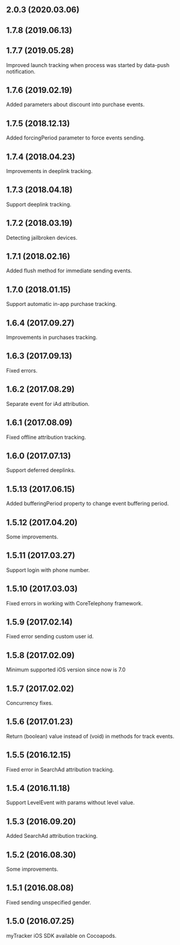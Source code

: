 ## 2.0.3 (2020.03.06)



## 1.7.8 (2019.06.13)

## 1.7.7 (2019.05.28)

Improved launch tracking when process was started by data-push notification.

## 1.7.6 (2019.02.19)

Added parameters about discount into purchase events.  

## 1.7.5 (2018.12.13)

Added forcingPeriod parameter to force events sending.  

## 1.7.4 (2018.04.23)

Improvements in deeplink tracking.  

## 1.7.3 (2018.04.18)

Support deeplink tracking.  

## 1.7.2 (2018.03.19)

Detecting jailbroken devices.  

## 1.7.1 (2018.02.16)

Added flush method for immediate sending events.  

## 1.7.0 (2018.01.15)

Support automatic in-app purchase tracking.  

## 1.6.4 (2017.09.27)

Improvements in purchases tracking.  

## 1.6.3 (2017.09.13)

Fixed errors.  

## 1.6.2 (2017.08.29)

Separate event for iAd attribution.  

## 1.6.1 (2017.08.09)

Fixed offline attribution tracking.  

## 1.6.0 (2017.07.13)

Support deferred deeplinks.  

## 1.5.13 (2017.06.15)

Added bufferingPeriod property to change event buffering period.  

## 1.5.12 (2017.04.20)

Some improvements.  

## 1.5.11 (2017.03.27)

Support login with phone number.  

## 1.5.10 (2017.03.03)

Fixed errors in working with CoreTelephony framework.  

## 1.5.9 (2017.02.14)

Fixed error sending custom user id.  

## 1.5.8 (2017.02.09)

Minimum supported iOS version since now is 7.0  

## 1.5.7 (2017.02.02)

Concurrency fixes.  

## 1.5.6 (2017.01.23)

Return (boolean) value instead of (void) in methods for track events.  

## 1.5.5 (2016.12.15)

Fixed error in SearchAd attribution tracking.  

## 1.5.4 (2016.11.18)

Support LevelEvent with params without level value.  

## 1.5.3 (2016.09.20)

Added SearchAd attribution tracking.  

## 1.5.2 (2016.08.30)

Some improvements.  

## 1.5.1 (2016.08.08)

Fixed sending unspecified gender.  


## 1.5.0 (2016.07.25)

myTracker iOS SDK available on Cocoapods.  
